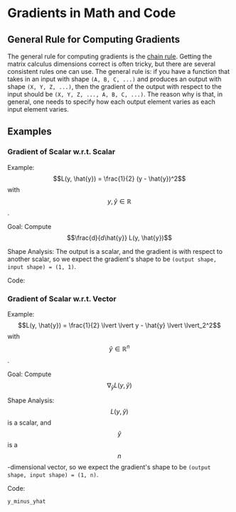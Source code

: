 # Gradients in Math and Code

## General Rule for Computing Gradients

The general rule for computing gradients is the [chain rule](https://en.wikipedia.org/wiki/Chain_rule).
Getting the matrix calculus dimensions correct is often tricky, but there are several consistent rules
one can use. The general rule is: if you have a function that takes in an input with shape 
`(A, B, C, ...)` and produces an output with shape `(X, Y, Z, ...)`, then the gradient of the output
with respect to the input should be `(X, Y, Z, ..., A, B, C, ...)`. The reason why is that, in general,
one needs to specify how each output element varies as each input element varies.

## Examples

### Gradient of Scalar w.r.t. Scalar

Example: $$L(y, \hat{y}) = \frac{1}{2} (y - \hat{y})^2$$ with $$y, \hat{y} \in \mathbb{R}$$.

Goal: Compute $$\frac{d}{d\hat{y}} L(y, \hat{y})$$

Shape Analysis: The output is a scalar, and the gradient is with respect to another scalar, so we expect
the gradient's shape to be `(output shape, input shape) = (1, 1)`.

Code:


### Gradient of Scalar w.r.t. Vector

Example: $$L(y, \hat{y}) = \frac{1}{2} \lvert \lvert y - \hat{y} \lvert \lvert_2^2$$ with $$\hat{y} \in \mathbb{R}^n$$.

Goal: Compute $$\nabla_{\hat{y}} L(y, \hat{y})$$

Shape Analysis: $$ L(y, \hat{y})$$ is a scalar, and $$\hat{y}$$ is a $$n$$-dimensional vector, so we expect the gradient's 
shape to be `(output shape, input shape) = (1, n)`.

Code:

```python
y_minus_yhat 
```